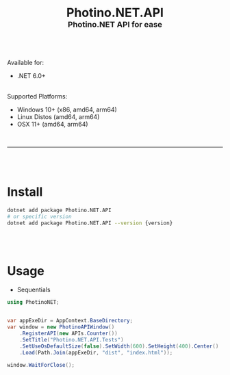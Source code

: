 <h1 align="center">
    <br />
    Photino.NET.API
    <br />
    <font style="font-size:18px;">Photino.NET API for ease</font>
    <br />
    <br />
</h1>
<br />
Available for:

- .NET 6.0+

<br />
Supported Platforms:

- Windows 10+ (x86, amd64, arm64)
- Linux Distos (amd64, arm64)
- OSX 11+ (amd64, arm64)

<br />
<hr>
<br />
<br />

# Install
```bash
dotnet add package Photino.NET.API
# or specific version
dotnet add package Photino.NET.API --version {version}
```

<br />
<br />

# Usage
- Sequentials
```c#
using PhotinoNET;


var appExeDir = AppContext.BaseDirectory;
var window = new PhotinoAPIWindow()
    .RegisterAPI(new APIs.Counter())
    .SetTitle("Photino.NET.API.Tests")
    .SetUseOsDefaultSize(false).SetWidth(600).SetHeight(400).Center()
    .Load(Path.Join(appExeDir, "dist", "index.html"));

window.WaitForClose();
```
